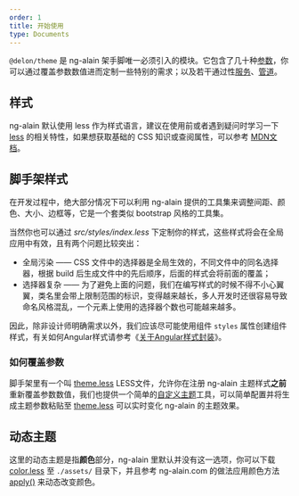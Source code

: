 ```yaml
---
order: 1
title: 开始使用
type: Documents
---
```


`@delon/theme` 是 ng-alain 架手脚唯一必须引入的模块。它包含了几十种[参数](/theme/global)，你可以通过覆盖参数数值进而定制一些特别的需求；以及若干通过性[服务](/theme/menu)、[管道](/theme/date)。

## 样式

ng-alain 默认使用 less 作为样式语言，建议在使用前或者遇到疑问时学习一下 [less](http://lesscss.org/) 的相关特性，如果想获取基础的 CSS 知识或查阅属性，可以参考 [MDN文档](https://developer.mozilla.org/zh-CN/docs/Web/CSS/Reference)。

## 脚手架样式

在开发过程中，绝大部分情况下可以利用 ng-alain 提供的工具集来调整间距、颜色、大小、边框等，它是一个套类似 bootstrap 风格的工具集。

当然你也可以通过 *src/styles/index.less* 下定制你的样式，这些样式将会在全局应用中有效，且有两个问题比较突出：

- 全局污染 —— CSS 文件中的选择器是全局生效的，不同文件中的同名选择器，根据 build 后生成文件中的先后顺序，后面的样式会将前面的覆盖；
- 选择器复杂 —— 为了避免上面的问题，我们在编写样式的时候不得不小心翼翼，类名里会带上限制范围的标识，变得越来越长，多人开发时还很容易导致命名风格混乱，一个元素上使用的选择器个数也可能越来越多。

因此，除非设计师明确需求以外，我们应该尽可能使用组件 `styles` 属性创建组件样式，有关如何Angular样式请参考《[关于Angular样式封装](https://zhuanlan.zhihu.com/p/31235358)》。

### 如何覆盖参数

脚手架里有一个叫 [theme.less](https://github.com/cipchk/ng-alain/blob/master/src/styles/theme.less) LESS文件，允许你在注册 ng-alain 主题样式**之前**重新覆盖参数数值，我们也提供一个简单的[自定义主题](/tools/theme)工具，可以简单配置并将生成主题参数粘贴至 [theme.less](https://github.com/cipchk/ng-alain/blob/master/src/styles/theme.less) 可以实时变化 ng-alain 的主题效果。

## 动态主题

这里的动态主题是指**颜色**部分，ng-alain 里默认并没有这一选项，你可以下载 [color.less](https://github.com/cipchk/delon/blob/master/src/assets/color.less) 至 `./assets/` 目录下，并且参考 ng-alain.com 的做法应用颜色方法 [apply()](https://github.com/cipchk/delon/blob/master/src/app/routes/tools/theme/editor/editor.component.ts#L74) 来动态改变颜色。
